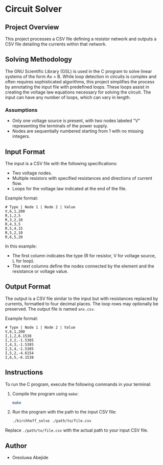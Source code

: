 # Circuit Solver

## Project Overview
This project processes a CSV file defining a resistor network and outputs a CSV file detailing the currents within that network.

## Solving Methodology
The GNU Scientific Library (GSL) is used in the C program to solve linear systems of the form Ax = B. While loop detection in circuits is complex and often requires sophisticated algorithms, this project simplifies the process by annotating the input file with predefined loops. These loops assist in creating the voltage law equations necessary for solving the circuit. The input can have any number of loops, which can vary in length.

### Assumptions
- Only one voltage source is present, with two nodes labeled "V" representing the terminals of the power supply.
- Nodes are sequentially numbered starting from 1 with no missing integers.

## Input Format
The input is a CSV file with the following specifications:
- Two voltage nodes.
- Multiple resistors with specified resistances and directions of current flow.
- Loops for the voltage law indicated at the end of the file.

Example format:
```csv
# Type | Node 1 | Node 2 | Value
V,6,1,200
R,1,2,5
R,3,2,10
R,4,3,5
R,5,4,15
R,5,2,10
R,6,5,20
```
In this example:

- The first column indicates the type (R for resistor, V for voltage source, L for loop).
- The next columns define the nodes connected by the element and the resistance or voltage value.

## Output Format
The output is a CSV file similar to the input but with resistances replaced by currents, formatted to four decimal places. The loop rows may optionally be preserved. The output file is named `ans.csv`.

Example format:
```csv
# Type | Node 1 | Node 2 | Value
V,6,1,200
I,1,2,6.1538
I,3,2,-1.5385
I,4,3,-1.5385
I,5,4,-1.5385
I,5,2,-4.6154
I,6,5,-6.1538
```

## Instructions
To run the C program, execute the following commands in your terminal:

1. Compile the program using `make`:
   ```bash
   make
   ```
2. Run the program with the path to the input CSV file:
   ```bash
   ./kirchhoff_solve ./path/to/file.csv
   ```
Replace `./path/to/file.csv` with the actual path to your input CSV file.  

## Author

- Oreoluwa Abejide

